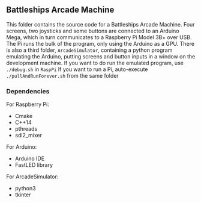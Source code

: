 ## Battleships Arcade Machine
This folder contains the source code for a Battleships Arcade Machine.
Four screens, two joysticks and some buttons are connected to an Arduino Mega,
which in turn communicates to a Raspberry Pi Model 3B+ over USB.
The Pi runs the bulk of the program, only using the Arduino as a GPU.
There is also a third folder, `ArcadeSimulator`, containing a python program emulating the Arduino, putting screens and button inputs in a window on the development machine.
If you want to do run the emulated program, use `./debug.sh` in `RaspPi`
If you want to run a Pi, auto-execute `./pullAndRunForever.sh` from the same folder

### Dependencies
For Raspberry Pi:
 - Cmake
 - C++14
 - pthreads
 - sdl2_mixer

For Arduino:
 - Arduino IDE
 - FastLED library
 
For ArcadeSimulator:
 - python3
 - tkinter

